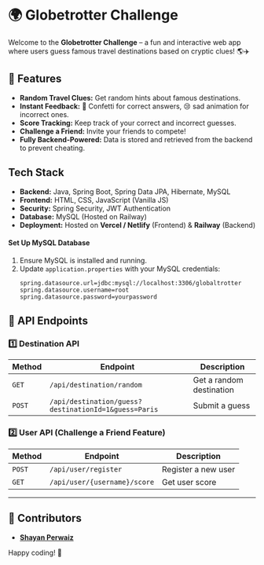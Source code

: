 # 🌍 Globetrotter Challenge

Welcome to the **Globetrotter Challenge** – a fun and interactive web app where users guess famous travel destinations based on cryptic clues! 🌎✈️

## 🚀 Features
- **Random Travel Clues:** Get random hints about famous destinations.
- **Instant Feedback:** 🎉 Confetti for correct answers, 😢 sad animation for incorrect ones.
- **Score Tracking:** Keep track of your correct and incorrect guesses.
- **Challenge a Friend:** Invite your friends to compete!
- **Fully Backend-Powered:** Data is stored and retrieved from the backend to prevent cheating.

##  Tech Stack
- **Backend:** Java, Spring Boot, Spring Data JPA, Hibernate, MySQL
- **Frontend:** HTML, CSS, JavaScript (Vanilla JS)
- **Security:** Spring Security, JWT Authentication
- **Database:** MySQL (Hosted on Railway)
- **Deployment:** Hosted on **Vercel / Netlify** (Frontend) & **Railway** (Backend)




#### **Set Up MySQL Database**
1. Ensure MySQL is installed and running.
2. Update `application.properties` with your MySQL credentials:
   ```properties
   spring.datasource.url=jdbc:mysql://localhost:3306/globaltrotter
   spring.datasource.username=root
   spring.datasource.password=yourpassword
   ```

## 📜 API Endpoints
### **1️⃣ Destination API**
| Method | Endpoint | Description |
|--------|---------|-------------|
| `GET` | `/api/destination/random` | Get a random destination |
| `POST` | `/api/destination/guess?destinationId=1&guess=Paris` | Submit a guess |

### **2️⃣ User API (Challenge a Friend Feature)**
| Method | Endpoint | Description |
|--------|---------|-------------|
| `POST` | `/api/user/register` | Register a new user |
| `GET` | `/api/user/{username}/score` | Get user score |


---
## 👥 Contributors
- **[Shayan Perwaiz](https://github.com/Shayan-Perwaiz )**

Happy coding! 🎉

